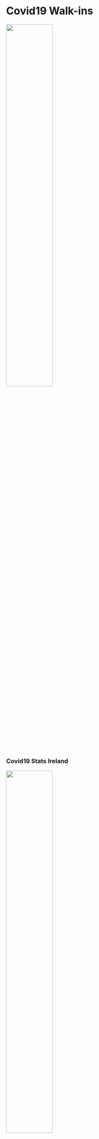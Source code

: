 # Covid19 Walk-ins

<img width="50%" src="https://user-images.githubusercontent.com/96786353/148695909-13d921de-3ddd-43e4-8920-09d292205d1d.gif">

### Covid19 Stats Ireland
<img width="50%" src="https://user-images.githubusercontent.com/96786353/148699016-1c11c7b5-c98c-4f6a-8bc9-eb4ca70dfeaa.gif">

### Walk-ins 
<img width="70%" src="https://user-images.githubusercontent.com/96786353/148699772-43f7f89a-967a-4696-a5ae-cda6c8faa450.gif">

###JQuery_dropdown menu 
<img width="70%" src="">

